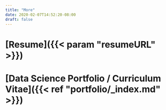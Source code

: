 ```yaml
---
title: "More"
date: 2020-02-07T14:52:20-08:00
draft: false
---
```


# [Resume]({{< param "resumeURL" >}})

# [Data Science Portfolio / Curriculum Vitae]({{< ref "portfolio/_index.md" >}})
